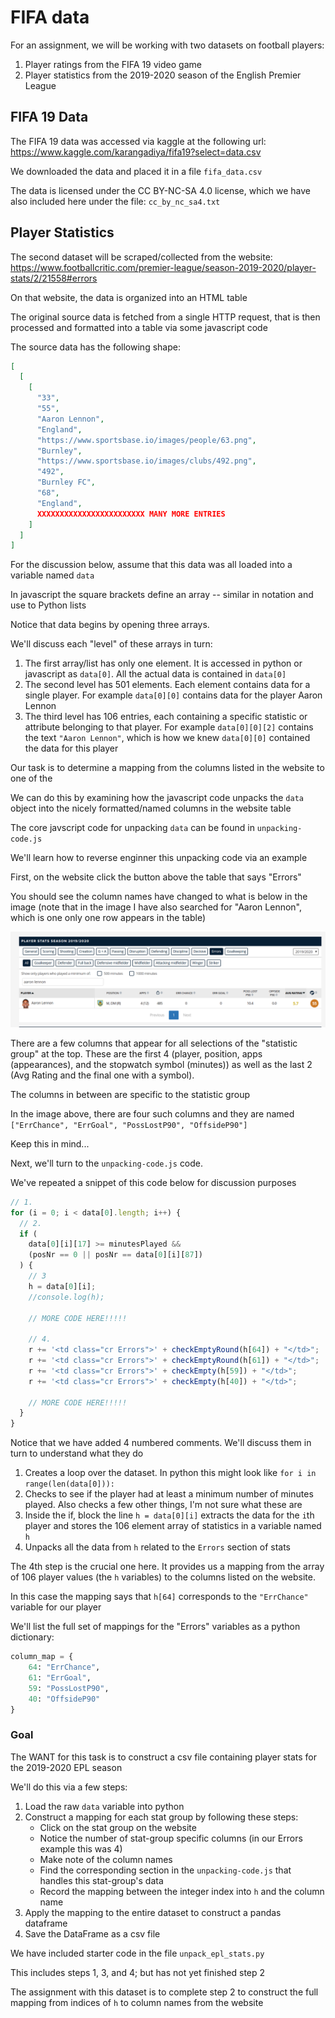 # FIFA data

For an assignment, we will be working with two datasets on football players:

1. Player ratings from the FIFA 19 video game
2. Player statistics from the 2019-2020 season of the English Premier League

## FIFA 19 Data

The FIFA 19 data was accessed via kaggle at the following url: https://www.kaggle.com/karangadiya/fifa19?select=data.csv

We downloaded the data and placed it in a file `fifa_data.csv`

The data is licensed under the CC BY-NC-SA 4.0 license, which we have also included here under the file: `cc_by_nc_sa4.txt`

## Player Statistics

The second dataset will be scraped/collected from the website: https://www.footballcritic.com/premier-league/season-2019-2020/player-stats/2/21558#errors

On that website, the data is organized into an HTML table

The original source data is fetched from a single HTTP request, that is then processed and formatted into a table via some javascript code

The source data has the following shape:

```json
[
  [
    [
      "33",
      "55",
      "Aaron Lennon",
      "England",
      "https://www.sportsbase.io/images/people/63.png",
      "Burnley",
      "https://www.sportsbase.io/images/clubs/492.png",
      "492",
      "Burnley FC",
      "68",
      "England",
      XXXXXXXXXXXXXXXXXXXXXXXX MANY MORE ENTRIES
    ]
  ]
]
```

For the discussion below, assume that this data was all loaded into a variable named `data`

In javascript the square brackets define an array -- similar in notation and use to Python lists

Notice that data begins by opening three arrays.

We'll discuss each "level" of these arrays in turn:

1. The first array/list has only one element. It is accessed in python or javascript as `data[0]`. All the actual data is contained in `data[0]`
2. The second level has 501 elements. Each element contains data for a single player. For example `data[0][0]` contains data for the player Aaron Lennon
3. The third level has 106 entries, each containing a specific statistic or attribute belonging to that player. For example `data[0][0][2]` contains the text `"Aaron Lennon"`, which is how we knew `data[0][0]` contained the data for this player

Our task is to determine a mapping from the columns listed in the website to one of the

We can do this by examining how the javascript code unpacks the `data` object into the nicely formatted/named columns in the website table

The core javscript code for unpacking `data` can be found in `unpacking-code.js`

We'll learn how to reverse enginner this unpacking code via an example

First, on the website click the button above the table that says "Errors"

You should see the column names have changed to what is below in the image (note that in the image I have also searched for "Aaron Lennon", which is one only one row appears in the table)

![Table screenshot](./table_Screenshot.png)

There are a few columns that appear for all selections of the "statistic group" at the top. These are the first 4 (player, position, apps (appearances), and the stopwatch symbol (minutes)) as well as the last 2 (Avg Rating and the final one with a symbol).

The columns in between are specific to the statistic group

In the image above, there are four such columns and they are named `["ErrChance", "ErrGoal", "PossLostP90", "OffsideP90"]`

Keep this in mind...

Next, we'll turn to the `unpacking-code.js` code.

We've repeated a snippet of this code below for discussion purposes

```js
// 1.
for (i = 0; i < data[0].length; i++) {
  // 2.
  if (
    data[0][i][17] >= minutesPlayed &&
    (posNr == 0 || posNr == data[0][i][87])
  ) {
    // 3
    h = data[0][i];
    //console.log(h);

    // MORE CODE HERE!!!!!

    // 4.
    r += '<td class="cr Errors">' + checkEmptyRound(h[64]) + "</td>";
    r += '<td class="cr Errors">' + checkEmptyRound(h[61]) + "</td>";
    r += '<td class="cr Errors">' + checkEmpty(h[59]) + "</td>";
    r += '<td class="cr Errors">' + checkEmpty(h[40]) + "</td>";

    // MORE CODE HERE!!!!!
  }
}
```

Notice that we have added 4 numbered comments. We'll discuss them in turn to understand what they do

1. Creates a loop over the dataset. In python this might look like `for i in range(len(data[0])):`
2. Checks to see if the player had at least a minimum number of minutes played. Also checks a few other things, I'm not sure what these are
3. Inside the if, block the line `h = data[0][i]` extracts the data for the `i`th player and stores the 106 element array of statistics in a variable named `h`
4. Unpacks all the data from `h` related to the `Errors` section of stats

The 4th step is the crucial one here. It provides us a mapping from the array of 106 player values (the `h` variables) to the columns listed on the website.

In this case the mapping says that `h[64]` corresponds to the `"ErrChance"` variable for our player

We'll list the full set of mappings for the "Errors" variables as a python dictionary:

```python
column_map = {
    64: "ErrChance",
    61: "ErrGoal",
    59: "PossLostP90",
    40: "OffsideP90"
}
```

### Goal

The WANT for this task is to construct a csv file containing player stats for the 2019-2020 EPL season

We'll do this via a few steps:

1. Load the raw `data` variable into python
2. Construct a mapping for each stat group by following these steps:
   - Click on the stat group on the website
   - Notice the number of stat-group specific columns (in our Errors example this was 4)
   - Make note of the column names
   - Find the corresponding section in the `unpacking-code.js` that handles this stat-group's data
   - Record the mapping between the integer index into `h` and the column name
3. Apply the mapping to the entire dataset to construct a pandas dataframe
4. Save the DataFrame as a csv file

We have included starter code in the file `unpack_epl_stats.py`

This includes steps 1, 3, and 4; but has not yet finished step 2

The assignment with this dataset is to complete step 2 to construct the full mapping from indices of `h` to column names from the website
